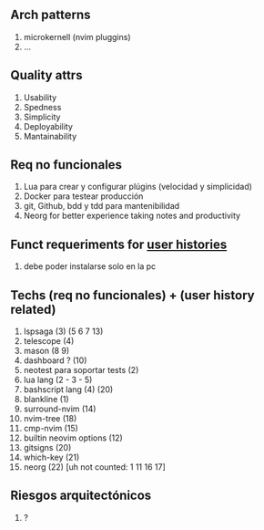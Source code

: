 ## Arch patterns
1. microkernell (nvim pluggins)
2. ...

## Quality attrs
1. Usability
2. Spedness
3. Simplicity
4. Deployability
5. Mantainability

## Req no funcionales
1. Lua para crear y configurar plúgins (velocidad y simplicidad)
2. Docker para testear producción
3. git, Github, bdd y tdd para mantenibilidad
4. Neorg for better experience taking notes and productivity

## Funct requeriments for [user histories](userHistory.md)
1. debe poder instalarse solo en la pc

## Techs (req no funcionales) + (user history related)
1. lspsaga (3) (5 6 7 13)
2. telescope (4)
3. mason (8 9)
4. dashboard ? (10)
5. neotest para soportar tests (2)
6. lua lang (2 - 3 - 5)
7. bashscript lang (4) (20)
8. blankline (1)
9. surround-nvim (14)
10. nvim-tree (18)
11. cmp-nvim (15)
12. builtin neovim options (12)
13. gitsigns (20)
14. which-key (21)
15. neorg (22)
[uh not counted: 1 11 16 17]


## Riesgos arquitectónicos
1. ?
